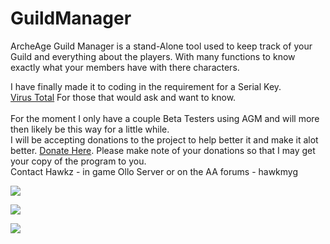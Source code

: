 # GuildManager
ArcheAge Guild Manager is a stand-Alone tool used to keep track of your Guild and everything about the players. With many functions to know exactly what your members have with there characters. 

I have finally made it to coding in the requirement for a Serial Key. <br>
<a href="https://www.virustotal.com/en/file/88412818992b53a112b48724c5229c04eb20ce2e8ba699f36d95aa553fbce1eb/analysis/1424467349/">Virus Total</a> For those that would ask and want to know.<br>
<br>
For the moment I only have a couple Beta Testers using AGM and will more then likely be this way for a little while.<br>
I will be accepting donations to the project to help better it and make it alot better. <a href="https://www.paypal.com/cgi-bin/webscr?cmd=_s-xclick&hosted_button_id=MVKZVFEE5XD6S">Donate Here</a>. Please make note of your donations so that I may get your copy of the program to you.<br>
Contact Hawkz - in game Ollo Server or on the AA forums - hawkmyg
<br>
<p>
<img src="http://puu.sh/g5tuh/11713a00a4.png"><br>
<p>
<img src="http://puu.sh/g4byG/0933996dd0.png"><br>
<p>
<img src="http://puu.sh/g5u6Z/1b8973e678.png"><br>
<p>


